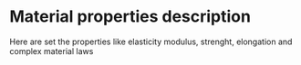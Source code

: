 # Material properties description
Here are set the properties like elasticity modulus, strenght, elongation and complex material laws

